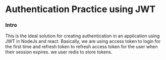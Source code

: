 # Authentication Practice using JWT

### Intro
This is the ideal solution for creating authentication in an application using JWT in NodeJs and react.
Basically, we are using access token to login for the first time and refresh token to refresh access token for the user when their session expires.
we user redis to store tokens.
